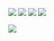 <img src="https://img.shields.io/badge/python-3776AB?style=flat-square&logo=python&logoColor=white"/> <img src="https://img.shields.io/badge/c-A8B9CC?style=flat-square&logo=c&logoColor=white"/> <img src="https://img.shields.io/badge/cplusplus-00599C?style=flat-square&logo=cplusplus&logoColor=white"/> <img src="https://img.shields.io/badge/sagemath-3333FF?style=flat-square&logo=sagemath&logoColor=white"/>

<img src="https://img.shields.io/badge/pycharm-000000?style=flat-square&logo=pycharm&logoColor=white"/>
